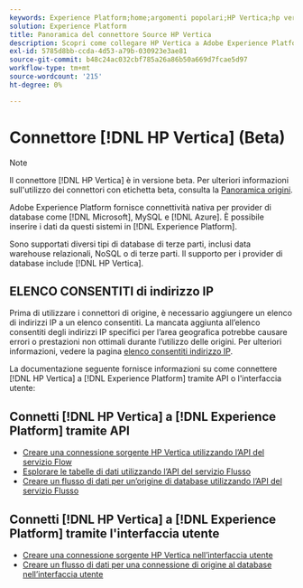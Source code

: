 ```yaml
---
keywords: Experience Platform;home;argomenti popolari;HP Vertica;hp vertica
solution: Experience Platform
title: Panoramica del connettore Source HP Vertica
description: Scopri come collegare HP Vertica a Adobe Experience Platform utilizzando le API o l’interfaccia utente.
exl-id: 5785d8bb-ccda-4d53-a79b-030923e3ae81
source-git-commit: b48c24ac032cbf785a26a86b50a669d7fcae5d97
workflow-type: tm+mt
source-wordcount: '215'
ht-degree: 0%

---
```


# Connettore [!DNL HP Vertica] (Beta)

>[!NOTE]
>
>Il connettore [!DNL HP Vertica] è in versione beta. Per ulteriori informazioni sull&#39;utilizzo dei connettori con etichetta beta, consulta la [Panoramica origini](../../home.md#terms-and-conditions).

Adobe Experience Platform fornisce connettività nativa per provider di database come [!DNL Microsoft], MySQL e [!DNL Azure]. È possibile inserire i dati da questi sistemi in [!DNL Experience Platform].

Sono supportati diversi tipi di database di terze parti, inclusi data warehouse relazionali, NoSQL o di terze parti. Il supporto per i provider di database include [!DNL HP Vertica].

## ELENCO CONSENTITI di indirizzo IP

Prima di utilizzare i connettori di origine, è necessario aggiungere un elenco di indirizzi IP a un elenco consentiti. La mancata aggiunta all’elenco consentiti degli indirizzi IP specifici per l’area geografica potrebbe causare errori o prestazioni non ottimali durante l’utilizzo delle origini. Per ulteriori informazioni, vedere la pagina [elenco consentiti indirizzo IP](../../ip-address-allow-list.md).

La documentazione seguente fornisce informazioni su come connettere [!DNL HP Vertica] a [!DNL Experience Platform] tramite API o l&#39;interfaccia utente:

## Connetti [!DNL HP Vertica] a [!DNL Experience Platform] tramite API

- [Creare una connessione sorgente HP Vertica utilizzando l’API del servizio Flow](../../tutorials/api/create/databases/hp-vertica.md)
- [Esplorare le tabelle di dati utilizzando l’API del servizio Flusso](../../tutorials/api/explore/tabular.md)
- [Creare un flusso di dati per un’origine di database utilizzando l’API del servizio Flusso](../../tutorials/api/collect/database-nosql.md)

## Connetti [!DNL HP Vertica] a [!DNL Experience Platform] tramite l&#39;interfaccia utente

- [Creare una connessione sorgente HP Vertica nell’interfaccia utente](../../tutorials/ui/create/databases/hp-vertica.md)
- [Creare un flusso di dati per una connessione di origine al database nell’interfaccia utente](../../tutorials/ui/dataflow/databases.md)
